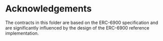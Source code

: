 # Acknowledgements
The contracts in this folder are based on the ERC-6900 specification and are significantly influenced by the design of the ERC-6900 reference implementation. 
